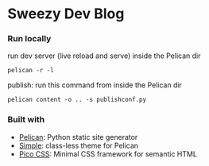 # Sweezy Dev Blog


### Run locally

run dev server (live reload and serve) inside the Pelican dir

`pelican -r -l`

publish: run this command from inside the Pelican dir

`pelican content -o .. -s publishconf.py`


### Built with
- [Pelican](https://getpelican.com/): Python static site generator
- [Simple](https://www.paulox.net/2023/11/30/pelican-4.9-classless-simple-theme/): class-less theme for Pelican
- [Pico CSS](https://picocss.com/): Minimal CSS framework for semantic HTML
